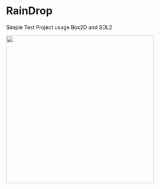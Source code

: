 # RainDrop
Simple Test Project usage Box2D and SDL2

<img src="http://www.biagiofesta.it/images/RainDropExample.png" height="400">
